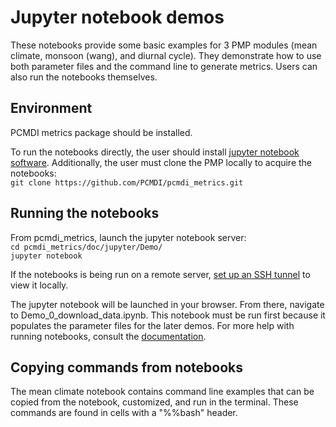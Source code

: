 # Jupyter notebook demos  

These notebooks provide some basic examples for 3 PMP modules (mean climate, monsoon (wang), and diurnal cycle). They demonstrate how to use both parameter files and the command line to generate metrics. Users can also run the notebooks themselves.  

## Environment  
PCMDI metrics package should be installed.  

To run the notebooks directly, the user should install [jupyter notebook software](https://jupyter.org/install). Additionally, the user must clone the PMP locally to acquire the notebooks:  
`git clone https://github.com/PCMDI/pcmdi_metrics.git`  

## Running the notebooks  
From pcmdi_metrics, launch the jupyter notebook server:  
`cd pcmdi_metrics/doc/jupyter/Demo/`  
`jupyter notebook`  

If the notebooks is being run on a remote server, [set up an SSH tunnel](https://docs.anaconda.com/anaconda/user-guide/tasks/remote-jupyter-notebook/) to view it locally.  

The jupyter notebook will be launched in your browser. From there, navigate to Demo_0_download_data.ipynb. This notebook must be run first because it populates the parameter files for the later demos. For more help with running notebooks, consult the [documentation](https://jupyter.readthedocs.io/en/latest/running.html#running).  

## Copying commands from notebooks  
The mean climate notebook contains command line examples that can be copied from the notebook, customized, and run in the terminal. These commands are found in cells with a "%%bash" header.
